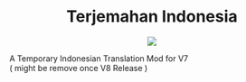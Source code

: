 <div align=center>
<h1>Terjemahan Indonesia</h1>
<img src=https://github.com/user-attachments/assets/61f12b94-dce6-45e5-9321-f1dcd823e281>
</div>

A Temporary Indonesian Translation Mod for V7  
( might be remove once V8 Release )
